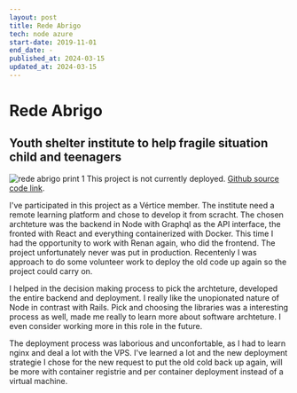 ```yaml
---
layout: post
title: Rede Abrigo
tech: node azure
start-date: 2019-11-01
end_date: -
published_at: 2024-03-15
updated_at: 2024-03-15
---
```

# Rede Abrigo
## Youth shelter institute to help fragile situation child and teenagers 
![rede abrigo print 1](/assets/img/projects/rede-abrigo.png)
This project is not currently deployed.
[Github source code link](https://github.com/redeabrigo/plataforma-ead).

I've participated in this project as a Vértice member. The institute need a remote learning platform and chose to develop it from scracht. The chosen archteture was the backend in Node with Graphql as the API interface, the fronted with React and everything containerized with Docker. This time I had the opportunity to work with Renan again, who did the frontend. The project unfortunately never was put in production. Recentenly I was approach to do some volunteer work to deploy the old code up again so the project could carry on.

I helped in the decision making process to pick the archteture, developed the entire backend and deployment. I really like the unopionated nature of Node in contrast with Rails. Pick and choosing the libraries was a interesting process as well, made me really to learn more about software archteture. I even consider working more in this role in the future.

The deployment process was laborious and unconfortable, as I had to learn nginx and deal a lot with the VPS. I've learned a lot and the new deployment strategie I chose for the new request to put the old cold back up again, will be more with container registrie and per container deployment instead of a virtual machine.
